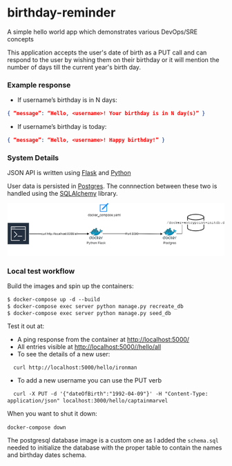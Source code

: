 # birthday-reminder

A simple hello world app which demonstrates various DevOps/SRE concepts

This application accepts the user's date of birth as a PUT call and can respond to the user by wishing them on their
birthday or it will mention the number of days till the current year's birth day.

### Example response

- If username’s birthday is in N days:

```json
{ “message”: “Hello, <username>! Your birthday is in N day(s)” }
```

- If username’s birthday is today:

```json
{ “message”: “Hello, <username>! Happy birthday!” }
```

### System Details

JSON API is written using [Flask](https://flask.palletsprojects.com/en/2.0.x/) and
[Python](https://www.python.org/downloads/)

User data is persisted in [Postgres](https://www.postgresql.org/download/). The connnection between these two is handled
using the [SQLAlchemy](https://pypi.org/project/SQLAlchemy/) library.

![Block Diagram](docs/block_diagram.png)

### Local test workflow

Build the images and spin up the containers:

```shell
$ docker-compose up -d --build
$ docker-compose exec server python manage.py recreate_db
$ docker-compose exec server python manage.py seed_db
```

Test it out at:

- A ping response from the container at [http://localhost:5000/](http://localhost:5000/)
- All entries visible at [http://localhost:5000//hello/all](http://localhost:5000//hello/all)
- To see the details of a new user:

```shell
  curl http://localhost:5000/hello/ironman
  ```

- To add a new username you can use the PUT verb

```shell
  curl -X PUT -d '{"dateOfBirth":"1992-04-09"}' -H "Content-Type: application/json" localhost:3000/hello/captainmarvel
  ```

When you want to shut it down:

`docker-compose down`

The postgresql database image is a custom one as I added the `schema.sql` needed to initialize the database with the
proper table to contain the names and birthday dates schema.
